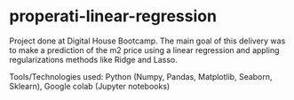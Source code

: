 # properati-linear-regression
Project done at Digital House Bootcamp. The main goal of this delivery was to make a prediction of the m2 price using a linear regression and appling regularizations methods like Ridge and Lasso.

Tools/Technologies used: Python (Numpy, Pandas, Matplotlib, Seaborn, Sklearn), Google colab (Jupyter notebooks)

